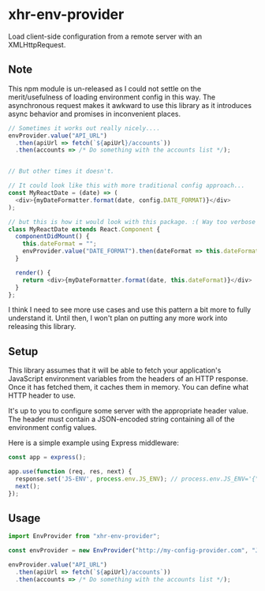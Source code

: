 xhr-env-provider
===============
Load client-side configuration from a remote server with an XMLHttpRequest.

## Note
This npm module is un-released as I could not settle on the merit/usefulness of loading environment config in this way. The asynchronous request makes it awkward to use this library as it introduces async behavior and promises in inconvenient places.

``` js
// Sometimes it works out really nicely....
envProvider.value("API_URL")
  .then(apiUrl => fetch(`${apiUrl}/accounts`))
  .then(accounts => /* Do something with the accounts list */);


// But other times it doesn't.

// It could look like this with more traditional config approach...
const MyReactDate = (date) => (
  <div>{myDateFormatter.format(date, config.DATE_FORMAT)}</div>
);

// but this is how it would look with this package. :( Way too verbose
class MyReactDate extends React.Component {
  componentDidMount() {
    this.dateFormat = "";
    envProvider.value("DATE_FORMAT").then(dateFormat => this.dateFormat = dateFormat);
  }

  render() {
    return <div>{myDateFormatter.format(date, this.dateFormat)}</div>
  }
};
```

I think I need to see more use cases and use this pattern a bit more to fully understand it. Until then, I won't plan on putting any more work into releasing this library.


## Setup
This library assumes that it will be able to fetch your application's JavaScript environment variables from the headers of an HTTP response. Once it has fetched them, it caches them in memory. You can define what HTTP header to use.

It's up to you to configure some server with the appropriate header value. The header must contain a JSON-encoded string containing all of the environment config values.

Here is a simple example using Express middleware:

``` js
const app = express();

app.use(function (req, res, next) {
  response.set('JS-ENV', process.env.JS_ENV); // process.env.JS_ENV='{"MY_VAR": "some value", "OTHER_CONFIG": "stuff"}'
  next();
});
```

## Usage
``` js
import EnvProvider from "xhr-env-provider";

const envProvider = new EnvProvider("http://my-config-provider.com", "JS-ENV");

envProvider.value("API_URL")
  .then(apiUrl => fetch(`${apiUrl}/accounts`))
  .then(accounts => /* Do something with the accounts list */);
```
